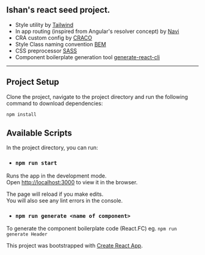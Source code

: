 ## Ishan's react seed project.

- Style utility by [Tailwind](https://tailwindcss.com/)
- In app routing (inspired from Angular's resolver concept) by [Navi](https://frontarm.com/navi/en/)
- CRA custom config by [CRACO](https://github.com/gsoft-inc/craco) 
- Style Class naming convention [BEM](http://getbem.com/naming/)
- CSS preprocessor [SASS](https://sass-lang.com/)
- Component boilerplate generation tool [generate-react-cli](https://github.com/arminbro/generate-react-cli)
---------
## Project Setup
Clone the project, navigate to the project directory and run the following command to download dependencies:
```
npm install
```


## Available Scripts

In the project directory, you can run:

- ### `npm run start`

Runs the app in the development mode.<br />
Open [http://localhost:3000](http://localhost:3000) to view it in the browser.

The page will reload if you make edits.<br />
You will also see any lint errors in the console.

- ### `npm run generate <name of component>` 

To generate the component boilerplate code (React.FC)
eg. `npm run generate Header`

This project was bootstrapped with [Create React App](https://github.com/facebook/create-react-app).

